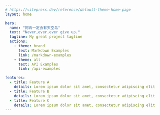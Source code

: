 ```yaml
---
# https://vitepress.dev/reference/default-theme-home-page
layout: home

hero:
  name: "阿肯一定会有天空岛"
  text: "Never,ever,ever give up."
  tagline: My great project tagline
  actions:
    - theme: brand
      text: Markdown Examples
      link: /markdown-examples
    - theme: alt
      text: API Examples
      link: /api-examples

features:
  - title: Feature A
    details: Lorem ipsum dolor sit amet, consectetur adipiscing elit
  - title: Feature B
    details: Lorem ipsum dolor sit amet, consectetur adipiscing elit
  - title: Feature C
    details: Lorem ipsum dolor sit amet, consectetur adipiscing elit
---
```


